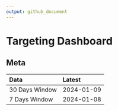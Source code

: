 ```yaml
---
output: github_document
---
```


# Targeting Dashboard



## Meta


|Data           |Latest     |
|:--------------|:----------|
|30 Days Window |2024-01-09 |
|7 Days Window  |2024-01-08 |
